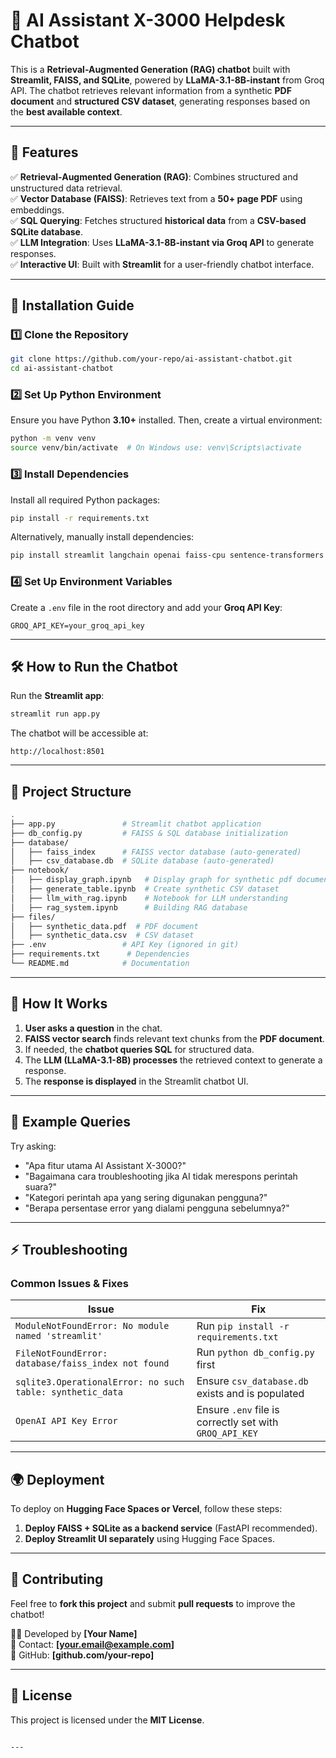 ﻿
# 🤖 AI Assistant X-3000 Helpdesk Chatbot

This is a **Retrieval-Augmented Generation (RAG) chatbot** built with **Streamlit, FAISS, and SQLite**, powered by **LLaMA-3.1-8B-instant** from Groq API. The chatbot retrieves relevant information from a synthetic **PDF document** and **structured CSV dataset**, generating responses based on the **best available context**.

---

## 📌 Features
✅ **Retrieval-Augmented Generation (RAG)**: Combines structured and unstructured data retrieval.  
✅ **Vector Database (FAISS)**: Retrieves text from a **50+ page PDF** using embeddings.  
✅ **SQL Querying**: Fetches structured **historical data** from a **CSV-based SQLite database**.  
✅ **LLM Integration**: Uses **LLaMA-3.1-8B-instant via Groq API** to generate responses.  
✅ **Interactive UI**: Built with **Streamlit** for a user-friendly chatbot interface.  

---

## 🚀 **Installation Guide**
### **1️⃣ Clone the Repository**
```bash
git clone https://github.com/your-repo/ai-assistant-chatbot.git
cd ai-assistant-chatbot
```

### **2️⃣ Set Up Python Environment**
Ensure you have Python **3.10+** installed. Then, create a virtual environment:

```bash
python -m venv venv
source venv/bin/activate  # On Windows use: venv\Scripts\activate
```

### **3️⃣ Install Dependencies**
Install all required Python packages:

```bash
pip install -r requirements.txt
```

Alternatively, manually install dependencies:

```bash
pip install streamlit langchain openai faiss-cpu sentence-transformers pandas sqlite3 pymupdf
```

### **4️⃣ Set Up Environment Variables**
Create a `.env` file in the root directory and add your **Groq API Key**:

```env
GROQ_API_KEY=your_groq_api_key
```

---

## 🛠 **How to Run the Chatbot**

Run the **Streamlit app**:
```bash
streamlit run app.py
```

The chatbot will be accessible at:
```
http://localhost:8501
```

---

## 📜 **Project Structure**
```bash
.
├── app.py               # Streamlit chatbot application
├── db_config.py         # FAISS & SQL database initialization
├── database/
│   ├── faiss_index      # FAISS vector database (auto-generated)
│   ├── csv_database.db  # SQLite database (auto-generated)
├── notebook/
│   ├── display_graph.ipynb   # Display graph for synthetic pdf document
│   ├── generate_table.ipynb  # Create synthetic CSV dataset
│   ├── llm_with_rag.ipynb    # Notebook for LLM understanding
│   ├── rag_system.ipynb      # Building RAG database
├── files/
│   ├── synthetic_data.pdf  # PDF document
│   ├── synthetic_data.csv  # CSV dataset
├── .env                 # API Key (ignored in git)
├── requirements.txt      # Dependencies
└── README.md            # Documentation
```

---

## 🎯 **How It Works**
1. **User asks a question** in the chat.
2. **FAISS vector search** finds relevant text chunks from the **PDF document**.
3. If needed, the **chatbot queries SQL** for structured data.
4. The **LLM (LLaMA-3.1-8B) processes** the retrieved context to generate a response.
5. The **response is displayed** in the Streamlit chatbot UI.

---

## 📌 **Example Queries**
Try asking:
- "Apa fitur utama AI Assistant X-3000?"
- "Bagaimana cara troubleshooting jika AI tidak merespons perintah suara?"
- "Kategori perintah apa yang sering digunakan pengguna?"
- "Berapa persentase error yang dialami pengguna sebelumnya?"

---

## ⚡ **Troubleshooting**
### **Common Issues & Fixes**
| Issue | Fix |
|-------|-----|
| `ModuleNotFoundError: No module named 'streamlit'` | Run `pip install -r requirements.txt` |
| `FileNotFoundError: database/faiss_index not found` | Run `python db_config.py` first |
| `sqlite3.OperationalError: no such table: synthetic_data` | Ensure `csv_database.db` exists and is populated |
| `OpenAI API Key Error` | Ensure `.env` file is correctly set with `GROQ_API_KEY` |

---

## 🌍 **Deployment**
To deploy on **Hugging Face Spaces or Vercel**, follow these steps:
1. **Deploy FAISS + SQLite as a backend service** (FastAPI recommended).
2. **Deploy Streamlit UI separately** using Hugging Face Spaces.

---

## 🎉 **Contributing**
Feel free to **fork this project** and submit **pull requests** to improve the chatbot!

👨‍💻 Developed by **[Your Name]**  
📧 Contact: **[your.email@example.com]**  
🔗 GitHub: **[github.com/your-repo]**

---

## 📜 **License**
This project is licensed under the **MIT License**.
```

---
